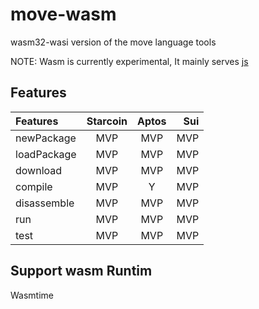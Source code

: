 # move-wasm

wasm32-wasi version of the move language tools

NOTE: Wasm is currently experimental, It mainly serves [js](https://github.com/movefuns/move-js)

## Features

| Features    | Starcoin | Aptos |  Sui |
| :---------- | :------: | :---: | ---: |
| newPackage  |   MVP    |  MVP  |  MVP |
| loadPackage |   MVP    |  MVP  |  MVP |
| download    |   MVP    |  MVP  |  MVP |
| compile     |   MVP    |   Y   |  MVP |
| disassemble |   MVP    |  MVP  |  MVP |
| run         |   MVP    |  MVP  |  MVP |
| test        |   MVP    |  MVP  |  MVP |

## Support wasm Runtim

Wasmtime 

